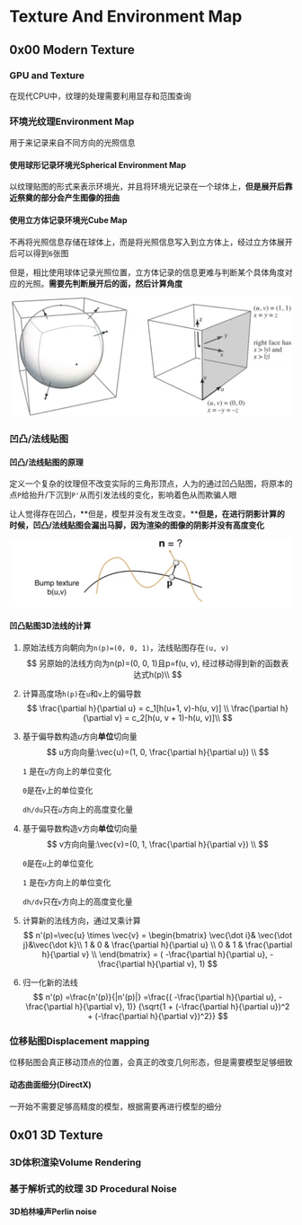 # Texture And Environment Map

## 0x00 Modern Texture

### GPU and Texture

在现代CPU中，纹理的处理需要利用显存和范围查询

### 环境光纹理Environment Map

用于来记录来自不同方向的光照信息

#### 使用球形记录环境光Spherical Environment Map

以纹理贴图的形式来表示环境光，并且将环境光记录在一个球体上，**但是展开后靠近祭奠的部分会产生图像的扭曲**

#### 使用立方体记录环境光Cube Map

不再将光照信息存储在球体上，而是将光照信息写入到立方体上，经过立方体展开后可以得到`6`张图

但是，相比使用球体记录光照位置，立方体记录的信息更难与判断某个具体角度对应的光照。**需要先判断展开后的面，然后计算角度**

![image-20241218192034605](./assets/image-20241218192034605.png)



### 凹凸/法线贴图

#### 凹凸/法线贴图的原理

定义一个复杂的纹理但不改变实际的三角形顶点，人为的通过凹凸贴图，将原本的点`P`给抬升/下沉到`P'`从而引发法线的变化，影响着色从而欺骗人眼

让人觉得存在凹凸，**但是，模型并没有发生改变。****但是，在进行阴影计算的时候，凹凸/法线贴图会漏出马脚，因为渲染的图像的阴影并没有高度变化**

![image-20241218200103983](./assets/image-20241218200103983.png)



#### 凹凸贴图3D法线的计算

1. 原始法线方向朝向为`n(p)=(0, 0, 1)`，法线贴图存在`(u, v)`
   $$
   另原始的法线方向为n(p)=(0, 0, 1)且p=f(u, v), 经过移动得到新的函数表达式h(p)\\
   $$

   

2. 计算高度场`h(p)`在`u`和`v`上的偏导数
   $$
   \frac{\partial h}{\partial u} = c_1[h(u+1, v)-h(u, v)] \\
   \frac{\partial h}{\partial v} = c_2[h(u, v + 1)-h(u, v)]\\
   $$

   

3. 基于偏导数构造𝑢方向**单位**切向量
   $$
   u方向向量:\vec{u}=(1, 0, \frac{\partial h}{\partial u}) \\
   $$


   `1` 是在`𝑢`方向上的单位变化

   `0`是在`𝑣`上的单位变化

   `dh/du`只在`𝑢`方向上的高度变化量

   

4. 基于偏导数构造v方向**单位**切向量
   $$
   v方向向量:\vec{v}=(0, 1, \frac{\partial h}{\partial v}) \\
   $$


   `0`是在`𝑢`上的单位变化

   `1` 是在`𝑣`方向上的单位变化

   `dh/dv`只在`𝑣`方向上的高度变化量

   

5. 计算新的法线方向，通过叉乘计算
   $$
   n'(p)=\vec{u} \times \vec{v} = 
   \begin{bmatrix}
   \vec{\dot i}& \vec{\dot j}&\vec{\dot k}\\ 
   1 & 0 & \frac{\partial h}{\partial u} \\
   0 & 1 & \frac{\partial h}{\partial v} \\
   \end{bmatrix} = 
   ( -\frac{\partial h}{\partial u}, -\frac{\partial h}{\partial v}, 1)
   $$

   

6. 归一化新的法线
   $$
   n'(p)
   =\frac{n'(p)}{|n'(p)|}
   =\frac{( -\frac{\partial h}{\partial u}, -\frac{\partial h}{\partial v}, 1)}
   {\sqrt{1 + (-\frac{\partial h}{\partial u})^2 + (-\frac{\partial h}{\partial v})^2}}
   $$




### 位移贴图Displacement mapping

位移贴图会真正移动顶点的位置，会真正的改变几何形态，但是需要模型足够细致

#### 动态曲面细分(DirectX)

一开始不需要足够高精度的模型，根据需要再进行模型的细分



## 0x01 3D Texture

### 3D体积渲染Volume Rendering

### 基于解析式的纹理 3D Procedural Noise

#### 3D柏林噪声Perlin noise



